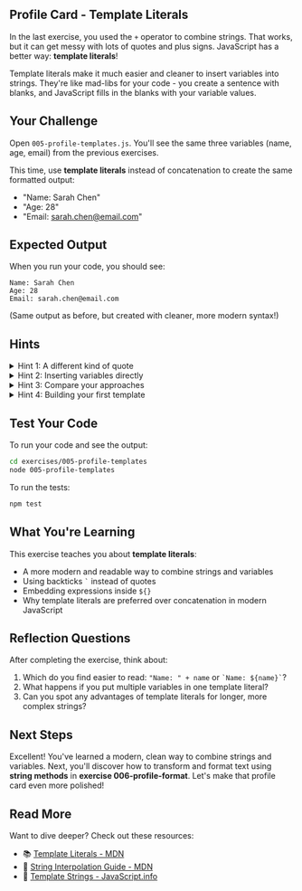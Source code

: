 ## Profile Card - Template Literals

In the last exercise, you used the `+` operator to combine strings. That works, but it can get messy with lots of quotes and plus signs. JavaScript has a better way: **template literals**!

Template literals make it much easier and cleaner to insert variables into strings. They're like mad-libs for your code - you create a sentence with blanks, and JavaScript fills in the blanks with your variable values.

## Your Challenge

Open `005-profile-templates.js`. You'll see the same three variables (name, age, email) from the previous exercises.

This time, use **template literals** instead of concatenation to create the same formatted output:
- "Name: Sarah Chen"
- "Age: 28"
- "Email: sarah.chen@email.com"

## Expected Output

When you run your code, you should see:
```
Name: Sarah Chen
Age: 28
Email: sarah.chen@email.com
```

(Same output as before, but created with cleaner, more modern syntax!)

## Hints

<details>
<summary>Hint 1: A different kind of quote</summary>

In the last exercise, you used the plus operator to join strings. There's a more modern way that's easier to read. Instead of regular quotes, JavaScript has a special character (the backtick) that creates a different kind of string. Can you find it on your keyboard? It's usually near the Escape key.

</details>

<details>
<summary>Hint 2: Inserting variables directly</summary>

With this special kind of string, you don't need plus signs at all. Instead, you can place variables directly inside the text. Think about how you might mark a "blank space" where a variable should go - like a placeholder that gets filled in with the actual value. JavaScript uses a special syntax with a dollar sign and curly braces for this.

</details>

<details>
<summary>Hint 3: Compare your approaches</summary>

Look back at how you created messages in the previous exercise using the plus operator. How many quotes and plus signs did you need? Now think about writing the same thing but with text, a placeholder for the variable, and all in one set of backticks. Which feels easier to read?

</details>

<details>
<summary>Hint 4: Building your first template</summary>

To create "Name: Sarah Chen", you want to write text that looks like "Name: " followed by the actual name value. Using backticks to start and end your text, how would you mark where the name variable should be inserted into that text?

</details>

## Test Your Code

To run your code and see the output:
```bash
cd exercises/005-profile-templates
node 005-profile-templates
```

To run the tests:
```bash
npm test
```

## What You're Learning

This exercise teaches you about **template literals**:
- A more modern and readable way to combine strings and variables
- Using backticks `` ` `` instead of quotes
- Embedding expressions inside `${}`
- Why template literals are preferred over concatenation in modern JavaScript

## Reflection Questions

After completing the exercise, think about:
1. Which do you find easier to read: `"Name: " + name` or `` `Name: ${name}` ``?
2. What happens if you put multiple variables in one template literal?
3. Can you spot any advantages of template literals for longer, more complex strings?

## Next Steps

Excellent! You've learned a modern, clean way to combine strings and variables. Next, you'll discover how to transform and format text using **string methods** in **exercise 006-profile-format**. Let's make that profile card even more polished!

## Read More

Want to dive deeper? Check out these resources:

- 📚 [Template Literals - MDN](https://developer.mozilla.org/en-US/docs/Web/JavaScript/Reference/Template_literals)
- 📖 [String Interpolation Guide - MDN](https://developer.mozilla.org/en-US/docs/Web/JavaScript/Guide/Text_formatting#template_literals)
- 🎯 [Template Strings - JavaScript.info](https://javascript.info/string#template-literals)

